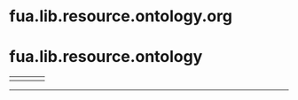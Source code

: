 # fua.lib.resource.ontology.org

# fua.lib.resource.ontology

|       |    |    | |
|:---   |:---|:---|:---|
|       | | | |

---